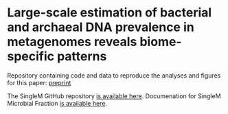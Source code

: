 # Large-scale estimation of bacterial and archaeal DNA prevalence in metagenomes reveals biome-specific patterns
Repository containing code and data to reproduce the analyses and figures for this paper: [preprint](https://www.biorxiv.org/content/10.1101/2024.05.16.594470v1)

The SingleM GitHub repository [is available here](https://github.com/wwood/singlem).
Documenation for SingleM Microbial Fraction [is available here](https://wwood.github.io/singlem/tools/microbial_fraction).
